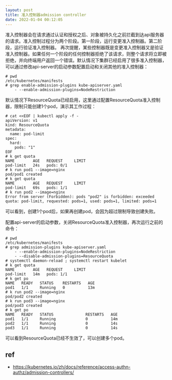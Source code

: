 ```yaml
---
layout: post
title: 准入控制器admission controller
date: 2022-01-04 00:12:05
---
```


准入控制器会在请求通过认证和授权之后、对象被持久化之前拦截到达api服务器的请求。准入控制过程分为两个阶段。第一阶段，运行变更准入控制器。第二阶段，运行验证准入控制器。 再次提醒，某些控制器既是变更准入控制器又是验证准入控制器。如果任何一个阶段的任何控制器拒绝了该请求，则整个请求将立即被拒绝，并向终端用户返回一个错误。默认情况下集群已经启用了很多准入控制器，可以通过修改api-server的启动参数配置启动和关闭其他的准入控制器：

```
# pwd
/etc/kubernetes/manifests
# grep enable-admission-plugins kube-apiserver.yaml
    - --enable-admission-plugins=NodeRestriction
```

默认情况下ResourceQuota已经启用，这里通过配置ResourceQuota准入控制器，限制只能创建1个pod，演示其工作过程：

```
# cat <<EOF | kubectl apply -f -
apiVersion: v1
kind: ResourceQuota
metadata:
  name: pod-limit
spec:
  hard:
    pods: "1"
EOF
# k get quota
NAME        AGE   REQUEST     LIMIT
pod-limit   24s   pods: 0/1
# k run pod1 --image=nginx
pod/pod1 created
# k get quota
NAME        AGE   REQUEST     LIMIT
pod-limit   69s   pods: 1/1
# k run pod2 --image=nginx
Error from server (Forbidden): pods "pod2" is forbidden: exceeded quota: pod-limit, requested: pods=1, used: pods=1, limited: pods=1
```

可以看到，创建1个pod后，如果再创建pod，会因为超过限制导致创建失败。

配置api-server的启动参数，关闭ResourceQuota准入控制器，再次运行之前的命令：

```
# pwd
/etc/kubernetes/manifests
# grep admission-plugins kube-apiserver.yaml
    - --enable-admission-plugins=NodeRestriction
    - --disable-admission-plugins=ResourceQuota
# systemctl daemon-reload ; systemctl restart kubelet
# k get quota
NAME        AGE   REQUEST     LIMIT
pod-limit   14m   pods: 1/1
# k get po
NAME   READY   STATUS    RESTARTS   AGE
pod1   1/1     Running   0          13m
# k run pod2 --image=nginx
pod/pod2 created
# k run pod3 --image=nginx
pod/pod3 created
# k get po
NAME   READY   STATUS              RESTARTS   AGE
pod1   1/1     Running             0          14m
pod2   1/1     Running             0          14s
pod3   1/1     Running             0          14s
```

可以看到ResourceQuota已经不生效了，可以创建多个pod。

## ref

- https://kubernetes.io/zh/docs/reference/access-authn-authz/admission-controllers/
